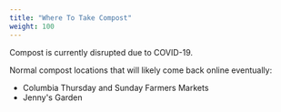 ```yaml
---
title: "Where To Take Compost"
weight: 100
---
```


Compost is currently disrupted due to COVID-19.

Normal compost locations that will likely come back online eventually:
- Columbia Thursday and Sunday Farmers Markets
- Jenny's Garden